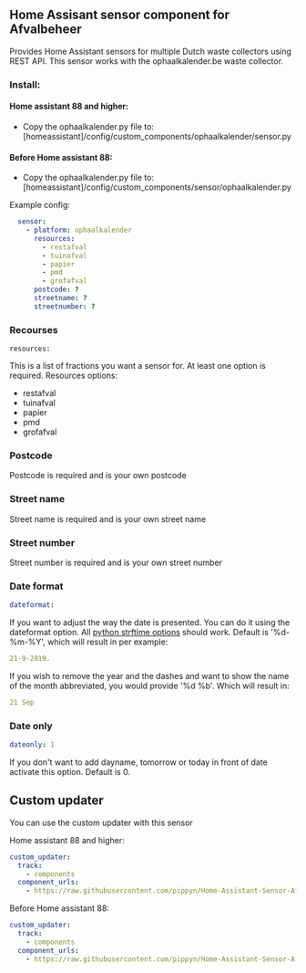 ## Home Assisant sensor component for Afvalbeheer

Provides Home Assistant sensors for multiple Dutch waste collectors using REST API.
This sensor works with the ophaalkalender.be waste collector.

### Install:
#### Home assistant 88 and higher:
- Copy the ophaalkalender.py file to: [homeassistant]/config/custom_components/ophaalkalender/sensor.py
#### Before Home assistant 88:
- Copy the ophaalkalender.py file to: [homeassistant]/config/custom_components/sensor/ophaalkalender.py

Example config:

```yaml
  sensor:
    - platform: ophaalkalender
      resources:
        - restafval
        - tuinafval
        - papier
        - pmd
        - grofafval
      postcode: ?
      streetname: ?
      streetnumber: ?
```

### Recourses
```
resources:
```
This is a list of fractions you want a sensor for. At least one option is required.
Resources options:
  - restafval
  - tuinafval
  - papier
  - pmd
  - grofafval

### Postcode
Postcode is required and is your own postcode

### Street name
Street name is required and is your own street name

### Street number
Street number is required and is your own street number

### Date format
```yaml
dateformat:
```
If you want to adjust the way the date is presented. You can do it using the dateformat option. All [python strftime options](http://strftime.org/) should work.
Default is '%d-%m-%Y', which will result in per example: 
```yaml
21-9-2019.
```
If you wish to remove the year and the dashes and want to show the name of the month abbreviated, you would provide '%d %b'. Which will result in: 
```yaml
21 Sep
```

### Date only
```yaml
dateonly: 1
```
If you don't want to add dayname, tomorrow or today in front of date activate this option. Default is 0.

## Custom updater
You can use the custom updater with this sensor

Home assistant 88 and higher:
```yaml
custom_updater:
  track:
    - components
  component_urls:
    - https://raw.githubusercontent.com/pippyn/Home-Assistant-Sensor-Afvalbeheer/master/custom_components.json
```
Before Home assistant 88:
```yaml
custom_updater:
  track:
    - components
  component_urls:
    - https://raw.githubusercontent.com/pippyn/Home-Assistant-Sensor-Afvalbeheer/master/custom_components_old.json
```

